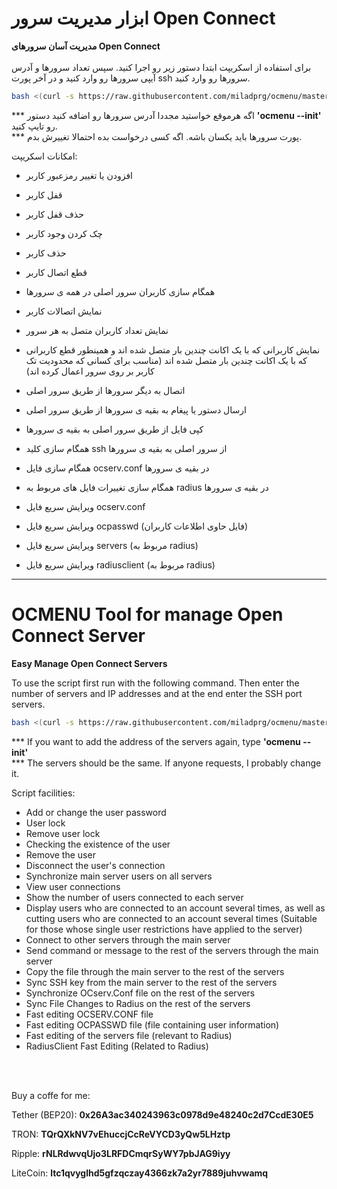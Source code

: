 # ابزار مدیریت سرور Open Connect
**مدیریت آسان سرورهای Open Connect**
<br><br>
برای استفاده از اسکریپت ابتدا دستور زیر رو اجرا کنید. سپس تعداد سرورها و آدرس آیپی سرورها رو وارد کنید و در آخر پورت ssh سرورها رو وارد کنید.
```bash
bash <(curl -s https://raw.githubusercontent.com/miladprg/ocmenu/master/install.sh)
```

\*\*\* اگه هرموقع خواستید مجددا آدرس سرورها رو اضافه کنید دستور **'ocmenu --init'** رو تایپ کنید.<br>
\*\*\* پورت سرورها باید یکسان باشه. اگه کسی درخواست بده احتمالا تغییرش بدم.

امکانات اسکریپت:
- افزودن یا تغییر رمزعبور کاربر
- قفل کاربر
- حذف قفل کاربر
- چک کردن وجود کاربر
- حذف کاربر
- قطع اتصال کاربر
- همگام سازی کاربران سرور اصلی در همه ی سرورها
- نمایش اتصالات کاربر
- نمایش تعداد کاربران متصل به هر سرور
- نمایش کاربرانی که با یک اکانت چندین بار متصل شده اند و همینطور قطع کاربرانی که با یک اکانت چندین بار متصل شده اند
(مناسب برای کسانی که محدودیت تک کاربر بر روی سرور اعمال کرده اند)
- اتصال به دیگر سرورها از طریق سرور اصلی
- ارسال دستور یا پیغام به بقیه ی سرورها از طریق سرور اصلی
- کپی فایل از طریق سرور اصلی به بقیه ی سرورها
- همگام سازی کلید ssh از سرور اصلی به بقیه ی سرورها
- همگام سازی فایل ocserv.conf در بقیه ی سرورها
- همگام سازی تغییرات فایل های مربوط به radius در بقیه ی سرورها
- ویرایش سریع فایل ocserv.conf
- ویرایش سریع فایل ocpasswd (فایل حاوی اطلاعات کاربران)
- ویرایش سریع فایل servers (مربوط به radius)

- ویرایش سریع فایل radiusclient (مربوط به radius)
<hr>

# OCMENU Tool for manage Open Connect Server
**Easy Manage Open Connect Servers**

To use the script first run with the following command. Then enter the number of servers and IP addresses and at the end enter the SSH port servers.
```bash
bash <(curl -s https://raw.githubusercontent.com/miladprg/ocmenu/master/install.sh)
```

\*\*\* If you want to add the address of the servers again, type **'ocmenu --init'** <br>
\*\*\* The servers should be the same. If anyone requests, I probably change it.

Script facilities:
- Add or change the user password
- User lock
- Remove user lock
- Checking the existence of the user
- Remove the user
- Disconnect the user's connection
- Synchronize main server users on all servers
- View user connections
- Show the number of users connected to each server
- Display users who are connected to an account several times, as well as cutting users who are connected to an account several times
(Suitable for those whose single user restrictions have applied to the server)
- Connect to other servers through the main server
- Send command or message to the rest of the servers through the main server
- Copy the file through the main server to the rest of the servers
- Sync SSH key from the main server to the rest of the servers
- Synchronize OCserv.Conf file on the rest of the servers
- Sync File Changes to Radius on the rest of the servers
- Fast editing OCSERV.CONF file
- Fast editing OCPASSWD file (file containing user information)
- Fast editing of the servers file (relevant to Radius)
- RadiusClient Fast Editing (Related to Radius)
<br>
<br>

Buy a coffe for me:

Tether (BEP20):
**0x26A3ac340243963c0978d9e48240c2d7CcdE30E5**

TRON:
**TQrQXkNV7vEhuccjCcReVYCD3yQw5LHztp**

Ripple:
**rNLRdwvqUjo3LRFDCmqrSyWY7pbJAG9iyy**

LiteCoin:
**ltc1qvyglhd5gfzqczay4366zk7a2yr7889juhvwamq**
